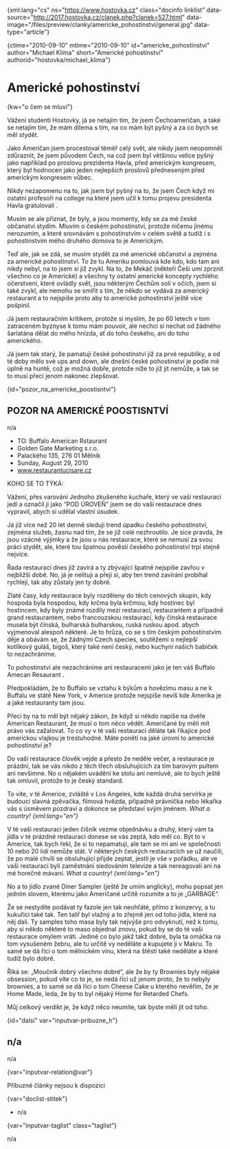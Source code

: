 
{xml:lang="cs" ns="https://www.hostovka.cz" class="docinfo linklist" data-source="http://2017.hostovka.cz/clanek.php?clanek=527.html" data-image="/files/preview/clanky/americke_pohostinstvi/general.jpg" data-type="article"}

{ctime="2010-09-10" mtime="2010-09-10" id="americke\_pohostinstvi" author="Michael Klíma" short="Americké pohostinství" authorid="hostovka/michael\_klima"}

# Americké pohostinství

<!-- generated attribute kw by user_updatekw.sh on 2020-07-05, do not edit -->

{kw="o čem se mluví"}

Vážení studenti Hostovky, já se netajím tím, že jsem Čechoameričan, a také se netajím tím, že mám dilema s tím, na co mám být pyšný a za co bych se měl stydět.

Jako Američan jsem procestoval téměř celý svět, ale nikdy jsem neopomněl zdůraznit, že jsem původem Čech, na což jsem byl většinou velice pyšný jako například po proslovu prezidenta Havla, před americkým kongresem, který byl hodnocen jako jeden nejlepších proslovů předneseným před americkým kongresem vůbec.

Nikdy nezapomenu na to, jak jsem byl pyšný na to, že jsem Čech když mi ostatní profesoři na college na které jsem učil k tomu projevu presidenta Havla gratulovali .

Musím se ale přiznat, že byly, a jsou momenty, kdy se za mé české občanství stydím. Mluvím o českém pohostinství, protože ničemu jinému nerozumím, a které srovnávám s pohostinstvím v celém světě a tudíž i s pohostinstvím mého druhého domova to je Americkým.

Teď ale, jak se zdá, se musím stydět za mé americké občanství a zejména za americké pohostinství. To že tu Ameriku pomlouvá kde kdo, kdo tam ani nikdy nebyl, na to jsem si již zvykl. Na to, že Mekáč (někteří Češi umí zprznit všechno co je Americké) a všechny ty ostatní americké koncepty rychlého očerstvení, které ovládly svět, jsou některým Čechům solí v očích, jsem si také zvykl, ale nemohu se smířit s tím, že někdo se vydává za americký restaurant a to nejspíše proto aby to americké pohostinství ještě více pošpinil.

Já jsem restauračním kritikem, protože si myslím, že po 60 letech v tom zatraceném byznyse k tomu mám pouvoir, ale nechci si nechat od žádného šarlatána dělat do mého hnízda, ať do toho českého, ani do toho amerického.

Já jsem tak starý, že pamatuji české pohostinství již za prvé republiky, a od té doby mělo své ups and down, ale dnešní české pohostinství je podle mě úplně na huntě, což je možná dobře, protože níže to již jít nemůže, a tak se to musí přeci jenom nakonec zlepšovat.

{id="pozor\_na\_americke_poostisntvi"}

## POZOR NA AMERICKÉ POOSTISNTVÍ

n/a

  * TO: Buffalo American Rstaurant
  * Golden Gate Marketing s.r.o.
  * Palackého 135, 276 01 Mělník
  * Sunday, August 29, 2010
  * www.restaurantucisare.cz

KOHO SE TO TÝKÁ:

Vážení, přes varování Jednoho zkušeného kuchaře, který ve vaši restauraci jedl a označil ji jako “POD ÚROVEŇ” jsem se do vaší restaurace dnes vypravil, abych si udělal vlastní úsudek.

Já již více než 20 let denně sleduji trend úpadku českého pohostinství, zejména služeb, žasnu nad tím, že se již celé nezhroutilo. Je sice pravda, že jsou vzácné výjimky a že jsou u nás restaurace, které se nemusí za svou práci stydět, ale, které tou špatnou pověstí českého pohostinství trpí stejně nejvíce.

Řada restaurací dnes již zavírá a ty zbývající špatné nejspíše zavřou v nejbližší době. No, já je nelituji a přeji si, aby ten trend zavírání probíhal rychleji, tak aby zůstaly jen ty dobré.

Zlaté časy, kdy restaurace byly rozděleny do těch cenových skupin, kdy hospoda byla hospodou, kdy krčma byla krčmou, kdy hostinec byl hostincem, kdy byly známé rozdíly mezi restaurací, restaurantem a případně grand restaurantem, nebo francouzskou restaurací, kdy čínská restaurace musela být čínská, bulharská bulharskou, ruská ruskou apod. abych vyjmenoval alespoň některé. Je to hrůza, co se s tím českým pohostinstvím děje a obávám se, že žádnými Czech species, soutěžemi o nejlepší kotlíkový guláš, bigoš, který také není český, nebo kuchyní našich babiček to nezachráníme.

To pohostinství ale nezachráníme ani restauracemi jako je ten váš Buffalo Amecan Resaurant .

Předpokládám, že to Buffalo se vztahu k býkům a hovězímu masu a ne k Buffalu ve státě New York, v Americe protože nejspíše nevíš kde Amerika je a jaké restauranty tam jsou.

Přeci by na to měl být nějaký zákon, že když si někdo napíše na dvéře American Restaurant, že musí o tom něco vědět. Američané by měli mít právo vás zažalovat. To co vy v té vaši restauraci děláte tak říkajíce pod americkou vlajkou je trestuhodné. Máte ponětí na jaké úrovni to americké pohostinství je?

Do vaší restaurace člověk vejde a přesto že neděle večer, a restaurace je prázdní, tak se vás nikdo z těch třech obsluhujících za tím barovým pultem ani nevšimne. No o nějakém uvádění ke stolu ani nemluvě, ale to bych ještě tak omluvil, protože to je český standard.

To víte, v té Americe, zvláště v Los Angeles, kde každá druhá servírka je budoucí slavná zpěvačka, filmová hvězda, případně právnička nebo lékařka vás s úsměvem pozdraví a dokonce se představí svým jménem. _What a country! {xml:lang="en"}_

V té vaši restauraci jeden číšník vezme objednávku a druhý, který vám ta jídla v té prázdné restauraci donese se vás zeptá, kdo měl co. Být to v Americe, tak bych řekl, že si to nepamatuji, ale tam se mi ani ve společnosti 10 nebo 20 lidí nemůže stát. V některých českých restauracích se už naučili, že po malé chvíli se obsluhující přijde zeptat, jestli je vše v pořádku, ale ve vaši restauraci byli zaměstnání sledováním televize a tak nereagovali ani na mé horečné mávaní. _What a country! {xml:lang="en"}_

No a to jídlo zvané Diner Sampler (ještě že umím anglicky), mohu popsat jen jedním slovem, kterému jako Američané určitě rozumíte a to je „GARBAGE“.

Že se nestydíte podávat ty fazole jen tak neohřáté, přímo z konzervy, a tu kukuřici také tak. Ten talíř byl vlažný a to zřejmě jen od toho jídla, které na něj dali. Ty samples toho masa byly tak nejvýše pro odvyknutí, než k tomu, aby si někdo některé to maso objednal znovu, pokud by se do té vaši restaurace omylem vráti. Jediné co bylo jakž takž dobré, byla ta omáčka na tom vysušeném žebru, ale tu určitě vy neděláte a kupujete ji v Makru. To samé se dá říci o tom mělnickém vínu, která na štěstí také neděláte a které tudíž bylo dobré.

Říká se: „Moučník dobrý všechno dobré“, ale že by ty Brownies byly nějaké obsession, pokud víte co to je, se nedá říci už jenom proto, že to nebyly brownies, a to samé se dá říci o tom Cheese Cake u kterého nevěřím, že je Home Made, leda, že by to byl nějaký Home for Retarded Chefs.

Můj celkový verdikt je, že když něco neumíte, tak byste měli jít od toho.

{id="dalsi" var="inputvar-pribuzne_h"}

## n/a

n/a

{var="inputvar-relation@var"}

Příbuzné články nejsou k dispozici

{var="doclist-stitek"}

  * n/a

{var="inputvar-taglist" class="taglist"}

n/a

